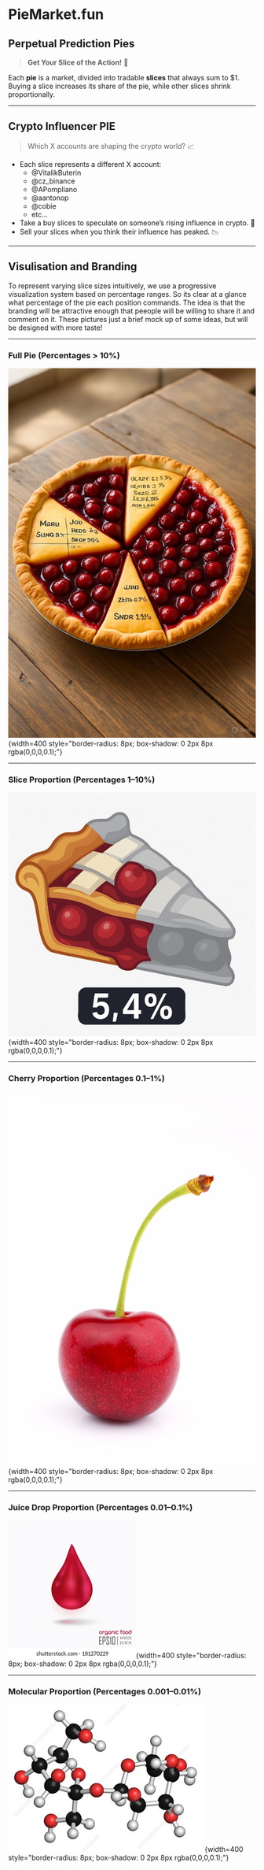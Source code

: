 # PieMarket.fun

## Perpetual Prediction Pies

> **Get Your Slice of the Action!** 🍰

Each **pie** is a market, divided into tradable **slices** that always sum to \$1.  
Buying a slice increases its share of the pie, while other slices shrink proportionally.

---

## Crypto Influencer PIE

> Which X accounts are shaping the crypto world? 📈

- Each slice represents a different X account:
     - @VitalikButerin
     - @cz_binance
     - @APompliano
     - @aantonop
     - @cobie
     - etc...
- Take a buy slices to speculate on someone’s rising influence in crypto. 🚀  
- Sell your slices when you think their influence has peaked. 📉

---

## Visulisation and Branding

To represent varying slice sizes intuitively, we use a progressive visualization system based on percentage ranges. So its clear at a glance what percentage of the pie each position commands. The idea is that the branding will be attractive enough that peeople will be willing to share it and comment on it. These pictures just a brief mock up of some ideas, but will be designed with more taste!

---

### Full Pie (Percentages > 10%)

![Full Pie Chart](images/PieChart.jpg){width=400 style="border-radius: 8px; box-shadow: 0 2px 8px rgba(0,0,0,0.1);"}

---

### Slice Proportion (Percentages 1–10%)

![Slice Proportion Chart](images/SliceChart.png){width=400 style="border-radius: 8px; box-shadow: 0 2px 8px rgba(0,0,0,0.1);"}

---

### Cherry Proportion (Percentages 0.1–1%)

![Cherry Proportion](images/image.png){width=400 style="border-radius: 8px; box-shadow: 0 2px 8px rgba(0,0,0,0.1);"}

---

### Juice Drop Proportion (Percentages 0.01–0.1%)

![Juice Drop Proportion](image.png){width=400 style="border-radius: 8px; box-shadow: 0 2px 8px rgba(0,0,0,0.1);"}

---

### Molecular Proportion (Percentages 0.001–0.01%)

![Molecular Proportion](image-1.png){width=400 style="border-radius: 8px; box-shadow: 0 2px 8px rgba(0,0,0,0.1);"}
